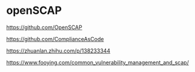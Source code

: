 # openSCAP


https://github.com/OpenSCAP

https://github.com/ComplianceAsCode

https://zhuanlan.zhihu.com/p/138233344

https://www.fooying.com/common_vulnerability_management_and_scap/